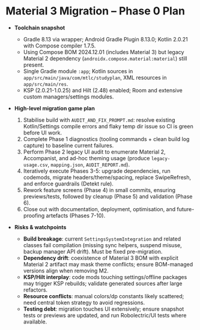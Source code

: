 # Material 3 Migration – Phase 0 Plan

- **Toolchain snapshot**
  - Gradle 8.13 via wrapper; Android Gradle Plugin 8.13.0; Kotlin 2.0.21 with Compose compiler 1.7.5.
  - Using Compose BOM 2024.12.01 (includes Material 3) but legacy Material 2 dependency (`androidx.compose.material:material`) still present.
  - Single Gradle module `:app`; Kotlin sources in `app/src/main/java/com/mtlc/studyplan`, XML resources in `app/src/main/res`.
  - KSP (2.0.21-1.0.25) and Hilt (2.48) enabled; Room and extensive custom managers/settings modules.

- **High-level migration game plan**
  1. Stabilise build with `AUDIT_AND_FIX_PROMPT.md`: resolve existing Kotlin/Settings compile errors and flaky temp dir issue so CI is green before UI work.
  2. Complete Phase 1 diagnostics (tooling commands + clean build log capture) to baseline current failures.
  3. Perform Phase 2 legacy UI audit to enumerate Material 2, Accompanist, and ad-hoc theming usage (produce `legacy-usage.csv`, `mapping.json`, `AUDIT_REPORT.md`).
  4. Iteratively execute Phases 3-5: upgrade dependencies, run codemods, migrate headers/theme/spacing, replace SwipeRefresh, and enforce guardrails (Detekt rule).
  5. Rework feature screens (Phase 4) in small commits, ensuring previews/tests, followed by cleanup (Phase 5) and validation (Phase 6).
  6. Close out with documentation, deployment, optimisation, and future-proofing artefacts (Phases 7-10).

- **Risks & watchpoints**
  - **Build breakage**: current `SettingsSystemIntegration` and related classes fail compilation (missing sync helpers, suspend misuse, backup manager API drift). Must be fixed pre-migration.
  - **Dependency drift**: coexistence of Material 3 BOM with explicit Material 2 artifact may mask theme conflicts; ensure BOM-managed versions align when removing M2.
  - **KSP/Hilt interplay**: code mods touching settings/offline packages may trigger KSP rebuilds; validate generated sources after large refactors.
  - **Resource conflicts**: manual colors/dp constants likely scattered; need central token strategy to avoid regressions.
  - **Testing debt**: migration touches UI extensively; ensure snapshot tests or previews are updated, and run Robolectric/UI tests where available.
